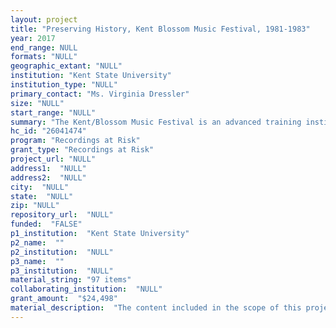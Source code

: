 ```yaml
--- 
layout: project 
title: "Preserving History, Kent Blossom Music Festival, 1981-1983"
year: 2017
end_range: NULL
formats: "NULL"
geographic_extant: "NULL"
institution: "Kent State University"
institution_type: "NULL"
primary_contact: "Ms. Virginia Dressler"
size: "NULL"
start_range: "NULL"
summary: "The Kent/Blossom Music Festival is an advanced training institute for professional music training operated by Kent State University in conjunction with The Cleveland Orchestra and Blossom Music Center in Northeast Ohio, presenting public performances by distinguished artist faculty and talented young musicians. The program began in 1968, and has acted as a launchpad for many professional musicians, including current members of The Cleveland Orchestra, the Atlanta Symphony, the New York Philharmonic, Boston Symphony, Philadelphia Orchestra, Los Angeles Philharmonic along with the Emerson, Miami, Borromeo, Ariana, Grancino, Euclid and Miro Quartets and many other well-known international performers. The project included in this proposal will focus on ninety seven reels from the Kent Blossom Music Festival recordings, addressing specifically a portion of the audio reels with Sticky Shed syndrome from the collection."
hc_id: "26041474"
program: "Recordings at Risk"
grant_type: "Recordings at Risk"
project_url: "NULL"
address1:  "NULL"
address2:  "NULL"
city:  "NULL"
state:  "NULL"
zip: "NULL"
repository_url:  "NULL"
funded:  "FALSE"
p1_institution:  "Kent State University"
p2_name:  ""
p2_institution:  "NULL"
p3_name:  ""
p3_institution:  "NULL"
material_string: "97 items"
collaborating_institution:  "NULL"
grant_amount:  "$24,498"
material_description:  "The content included in the scope of this project focus on audio reels with the current highest level of preservation concerns from the Kent Blossom Music Festival recordings, mainly the tapes displaying Sticky Shed syndrome. The ninety seven 1/4” reel to reel analog audio tapes included in this proposal cover three years (1981-1983) of a much larger analog tape collection. The entire reel to reel tape collection began with the start of the festival in 1968 and concluded in 1988, when the audio archive switched to the DAT format. The recordings were made by the School of Music and are considered the property of Kent State University. A portion of the collection has been digitized to date using in-house equipment and staff, an initiative which began around 2007 by Recording Technician Craig Adams on a part-time basis around other job duties. The content on the reels from 1968 to 1980 have been successfully digitized with no issues. However, when the audio reels displaying Sticky Shed syndrome were discovered, the project was suspended to identify funding to address these serious preservation concerns that could not be remedied in-house. The audio reels are not currently available for public use, though the digitization efforts would be a huge push to draw awareness to the collection and provide an incentive for our staff to provide more descriptive information to alert users to this material. Librarians from Kent State University’s Performing Arts Library created an online resource guide for the libraries’ more current holdings of festival recordings: http://libguides.library.kent.edu/kbm, and incoming festival participants receive information on past recordings and programs. The local catalog (KentLINK) contains information on these more recent programs (http://www.kentlink.kent.edu/search/a?SEARCH=kent+blossom+music+festival&searchscope=1&sortdropdown=-), and further an example of a MARC record can provide a sample of the desired metadata for the project (http://www.kentlink.kent.edu/record=b4391877~S1)."
---
```

